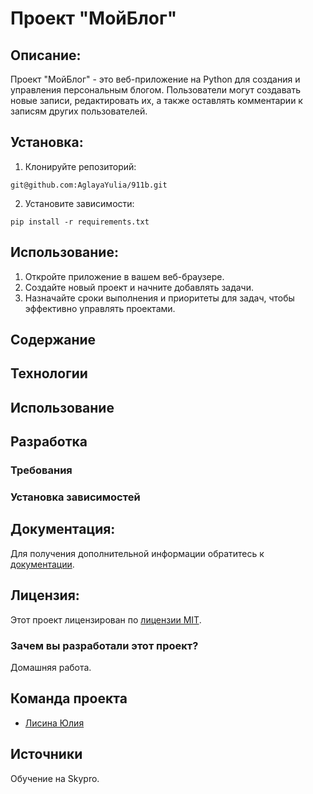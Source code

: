 # Проект "МойБлог"

## Описание:

Проект "МойБлог" - это веб-приложение на Python для создания и управления персональным блогом. Пользователи могут
создавать новые записи, редактировать их, а также оставлять комментарии к записям других пользователей.

## Установка:

1. Клонируйте репозиторий:

```
git@github.com:AglayaYulia/911b.git
```

2. Установите зависимости:

```
pip install -r requirements.txt
```

## Использование:

1. Откройте приложение в вашем веб-браузере.
2. Создайте новый проект и начните добавлять задачи.
3. Назначайте сроки выполнения и приоритеты для задач, чтобы эффективно управлять проектами.

## Содержание

## Технологии

## Использование

## Разработка

### Требования

### Установка зависимостей

## Документация:

Для получения дополнительной информации обратитесь к [документации](docs/README.md).

## Лицензия:

Этот проект лицензирован по [лицензии MIT](LICENSE).

### Зачем вы разработали этот проект?

Домашняя работа.

## Команда проекта

- [Лисина Юлия]()

## Источники

Обучение на Skypro.